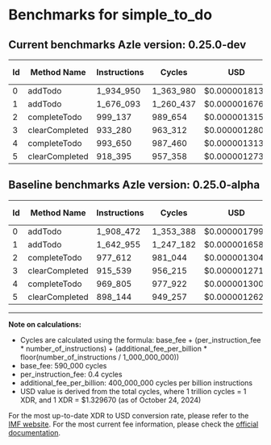 # Benchmarks for simple_to_do

## Current benchmarks Azle version: 0.25.0-dev

| Id  | Method Name    | Instructions | Cycles    | USD           | USD/Million Calls | Change                           |
| --- | -------------- | ------------ | --------- | ------------- | ----------------- | -------------------------------- |
| 0   | addTodo        | 1_934_950    | 1_363_980 | $0.0000018136 | $1.81             | <font color="red">+26_478</font> |
| 1   | addTodo        | 1_676_093    | 1_260_437 | $0.0000016760 | $1.67             | <font color="red">+33_138</font> |
| 2   | completeTodo   | 999_137      | 989_654   | $0.0000013159 | $1.31             | <font color="red">+21_525</font> |
| 3   | clearCompleted | 933_280      | 963_312   | $0.0000012809 | $1.28             | <font color="red">+17_741</font> |
| 4   | completeTodo   | 993_650      | 987_460   | $0.0000013130 | $1.31             | <font color="red">+23_845</font> |
| 5   | clearCompleted | 918_395      | 957_358   | $0.0000012730 | $1.27             | <font color="red">+20_251</font> |

## Baseline benchmarks Azle version: 0.25.0-alpha

| Id  | Method Name    | Instructions | Cycles    | USD           | USD/Million Calls |
| --- | -------------- | ------------ | --------- | ------------- | ----------------- |
| 0   | addTodo        | 1_908_472    | 1_353_388 | $0.0000017996 | $1.79             |
| 1   | addTodo        | 1_642_955    | 1_247_182 | $0.0000016583 | $1.65             |
| 2   | completeTodo   | 977_612      | 981_044   | $0.0000013045 | $1.30             |
| 3   | clearCompleted | 915_539      | 956_215   | $0.0000012715 | $1.27             |
| 4   | completeTodo   | 969_805      | 977_922   | $0.0000013003 | $1.30             |
| 5   | clearCompleted | 898_144      | 949_257   | $0.0000012622 | $1.26             |

---

**Note on calculations:**

- Cycles are calculated using the formula: base_fee + (per_instruction_fee \* number_of_instructions) + (additional_fee_per_billion \* floor(number_of_instructions / 1_000_000_000))
- base_fee: 590_000 cycles
- per_instruction_fee: 0.4 cycles
- additional_fee_per_billion: 400_000_000 cycles per billion instructions
- USD value is derived from the total cycles, where 1 trillion cycles = 1 XDR, and 1 XDR = $1.329670 (as of October 24, 2024)

For the most up-to-date XDR to USD conversion rate, please refer to the [IMF website](https://www.imf.org/external/np/fin/data/rms_sdrv.aspx).
For the most current fee information, please check the [official documentation](https://internetcomputer.org/docs/current/developer-docs/gas-cost#execution).
